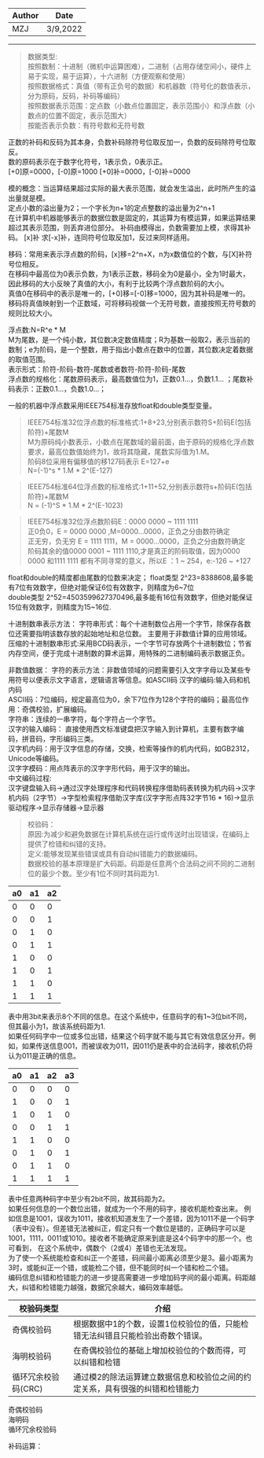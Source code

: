 |Author|Date|
|---|---|
|MZJ|3/9,2022|
---

>数据类型:  
>按照数制：十进制（微机中运算困难），二进制（占用存储空间小，硬件上易于实现，易于运算），十六进制（方便观察和使用）  
>按照数据格式：真值（带有正负号的数据）和机器数（符号化的数值表示，分为原码，反码，补码等编码）  
>按照数据表示范围：定点数（小数点位置固定，表示范围小）和浮点数（小数点的位置不固定，表示范围大）  
 >按能否表示负数：有符号数和无符号数

正数的补码和反码为其本身，负数补码除符号位取反加一，负数的反码除符号位取反。  
数的原码表示在于数字化符号，1表示负，0表示正。  
[+0]原=0000，[-0]原=1000
[+0]补=0000，[-0]补=0000

模的概念：当运算结果超过实际的最大表示范围，就会发生溢出，此时所产生的溢出量就是模。  
定点小数的溢出量为2；一个字长为n+1的定点整数的溢出量为2^n+1  
在计算机中机器能够表示的数据位数是固定的，其运算为有模运算，如果运算结果超过其表示范围，则丢弃进位部分。
补码由模得出，负数需要加上模，求得其补码。
[x]补 求[-x]补，连同符号位取反加1，反过来同样适用。  

移码：常用来表示浮点数的阶码，[x]移=2^n+X，n为x数值位的个数，与[X]补符号位相反。  
在移码中最高位为0表示负数，为1表示正数，移码全为0是最小，全为1时最大，因此移码的大小反映了真值的大小，有利于比较两个浮点数阶码的大小。  
真值0在移码中的表示是唯一的，[+0]移=[-0]移=1000，因为其补码是唯一的。  
移码将真值映射到一个正数域，可将移码视做一个无符号数，直接按照无符号数的规则比较大小。  

浮点数:N=R^e * M  
M为尾数，是一个纯小数，其位数决定数值精度；R为基数一般取2，表示当前的数制；e为阶码，是一个整数，用于指出小数点在数中的位置，其位数决定着数据的取值范围。  
表示形式：阶符-阶码-数符-尾数或者数符-阶符-阶码-尾数  
浮点数的规格化：尾数原码表示，最高数值位为1，正数0.1...，负数1.1...  ；尾数补码表示：正数0.1...，负数1.0...；  

一般的机器中浮点数采用IEEE754标准存放float和double类型变量。   
>IEEE754标准32位浮点数的标准格式:1+8+23,分别表示数符S+阶码E(包括阶符)+尾数M  
>M为原码纯小数表示，小数点在尾数域的最前面，由于原码的规格化浮点数要求，最高位数值始终为1，故将其隐藏，尾数实际值为1.M。  
>阶码8位采用有偏移值的移127码表示 E=127+e  
>N=(-1)^s * 1.M * 2^(E-127)  

>IEEE754标准64位浮点数的标准格式:1+11+52,分别表示数符s+阶码E(包括阶符)+尾数M  
>N = (-1)^S * 1.M * 2^(E-1023)   

>IEEE754标准32位浮点数阶码E：0000 0000 ~ 1111 1111  
>正0负0，E = 0000 0000 ,M=0000...0000，正负之分由数符确定  
>正无穷，负无穷 E = 1111 1111，M = 0000...0000，正负之分由数符确定  
>阶码其余的值0000 0001 ~ 1111 1110,才是真正的阶码取值，因为0000 0000 和1111 1111 都有不同寻常的意义，所以E ：1 ~ 254，e:-126 ~ +127  

float和double的精度都由尾数的位数来决定；
float类型 2^23=8388608,最多能有7位有效数字，但绝对能保证6位有效数字，则精度为6~7位  
double类型 2^52=4503599627370496,最多能有16位有效数字，但绝对能保证15位有效数字，则精度为15~16位.  

十进制数串表示方法： 
字符串形式：每个十进制数位占用一个字节，除保存各数位还需要指明该数存放的起始地址和总位数。 主要用于非数值计算的应用领域。  
压缩的十进制数串形式:采用BCD码表示，一个字节可存放两个十进制数位；节省内存空间，便于完成十进制数的算术运算，用特殊的二进制编码表示数据正负。

非数值数据：
字符的表示方法：非数值领域的问题需要引入文字字母以及某些专用符号以便表示文字语言，逻辑语言等信息。如ASCII码 汉字的编码:输入码和机内码  
ASCII码：7位编码，规定最高位为0，余下7位作为128个字符的编码；最高位作用：奇偶校验，扩展编码。  
字符串：连续的一串字符，每个字符占一个字节。  
汉字的输入编码： 直接使用西文标准键盘把汉字输入到计算机，主要有数字编码，拼音码，字形编码三类。  
汉字机内码：用于汉字信息的存储，交换，检索等操作的机内代码，如GB2312，Unicode等编码。  
汉字字模码：用点阵表示的汉字字形代码，用于汉字的输出。  
中文编码过程:  
汉字键盘输入码->通过汉字处理程序和代码转换程序借助码表转换为机内码->汉字机内码（2字节）->字型检索程序借助汉字库(汉字字形点阵32字节16 * 16)->显示驱动程序->显示存储器->显示器    

>校验码：  
>原因:为减少和避免数据在计算机系统在运行或传送时出现错误，在编码上提供了检错和纠错的支持。  
>定义:能够发现某些错误或具有自动纠错能力的数据编码。  
>数据校验的基本原理是扩大码距。码距是任意两个合法码之间不同的二进制位的最少个数。至少有1位不同时其码距为1. 

|a0|a1|a2|
|---|---|---|
|0|0|0|
|0|0|1|
|0|1|0|
|0|1|1|
|1|0|0|
|1|0|1|
|1|1|0|
|1|1|1|

表中用3bit来表示8个不同的信息。在这个系统中，任意码字的有1~3位bit不同，但其最小为1，故该系统码距为1.  
如果任何码字中一位或多位出错，结果这个码字就不能与其它有效信息区分开。例如，如果传送信息001，而被误收为011，因011仍是表中的合法码字，接收机仍将认为011是正确的信息。  

|a0|a1|a2|a3|
|---|---|---|---|
|0|0|0|0|
|1|0|0|1|
|1|0|1|0|
|0|0|1|1|
|1|1|0|0|
|0|1|0|1|
|0|1|1|0|
|1|1|1|1|

表中任意两种码字中至少有2bit不同，故其码距为2。  
如果任何信息的一个数位出错，就成为一个不用的码字，接收机能检查出来。
例如信息是1001，误收为1011，接收机知道发生了一个差错，因为1011不是一个码字（表中没有）。但差错无法被纠正，假定只有一个数位是错的，正确码字可以是1001，1111，0011或1010。接收者不能确定原来到底是这4个码字中的那一个。也可看到， 在这个系统中，偶数个（2或4）差错也无法发现。  
为了使一个系统能检查和纠正一个差错，码间最小距离必须至少是3。最小距离为3时，或能纠正一个错，或能检二个错，但不能同时纠一个错和检二个错。  
编码信息纠错和检错能力的进一步提高需要进一步增加码字间的最小距离。码距越大，纠错和检错能力越强，数据冗余越大，编码效率越低。  

|校验码类型|介绍|
|---|---|
|奇偶校验码|根据数据中1的个数，设置1位校验位的值，只能检错无法纠错且只能检验出奇数个错误。|
|海明校验码|在奇偶校验位的基础上增加校验位的个数而得，可以纠错和检错|
|循环冗余校验码(CRC)|通过模2的除法运算建立数据信息和校验位之间的约定关系，具有很强的纠错和检错能力|

奇偶校验码  
海明码  
循环冗余校验码  

补码运算：


